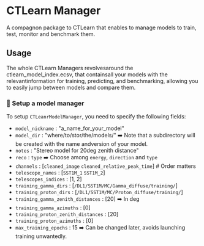 # CTLearn Manager

A compagnon package to CTLearn that enables to manage models to train, test, monitor and benchmark them.

## Usage

The whole CTLearn Managers revolvesaround the ctlearn_model_index.ecsv, that containsall your models with the relevantinformation for training, predicting, and benchmarking, allowing you to easily jump between models and compare them.

### 🧠 Setup a model manager

To setup `CTLeanrModelManager`, you need to specify the following fields:
- `model_nickname` : "a_name_for_your_model"
- `model_dir` : "where/to/stor/the/models/" ➡️ Note that a subdirectory will be created with the name andversion of your model.
- `notes` : "Stereo model for 20deg zenith distance"
- `reco` : `type` ➡️ Choose among `energy`, `direction` and `type`
- `channels` : [`cleaned_image` `cleaned_relative_peak_time`] # Order matters
- `telescope_names` : [`SST1M_1` `SST1M_2`]
- `telescopes_indices` : [1, 2]
- `training_gamma_dirs` : [`/DL1/SST1M/MC/Gamma_diffuse/training/`]
- `training_proton_dirs` : [`/DL1/SST1M/MC/Proton_diffuse/training/`]
- `training_gamma_zenith_distances` : [20] ➡️ In deg
- `training_gamma_azimuths` : [0]
- `training_proton_zenith_distances` : [20]
- `training_proton_azimuths` : [0]
- `max_training_epochs` : 15 ➡️ Can be changed later, avoids launching training unwantedly.